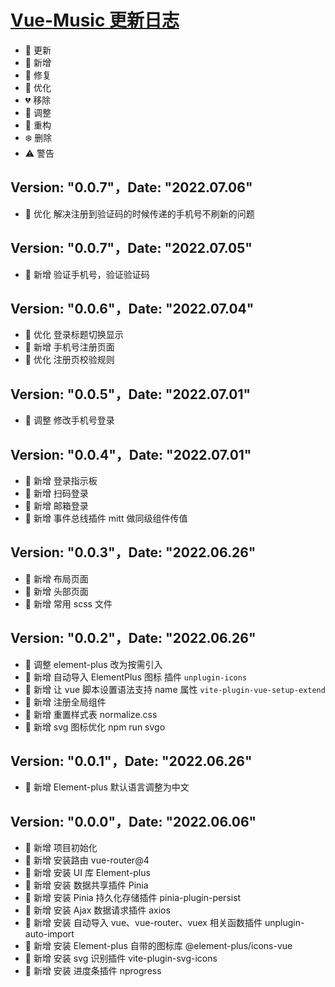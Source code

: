 <!--
 * @Description: 更新日志
 * @Date: 2022-06-06 05:16:15
 * @LastEditTime: 2022-07-06 15:48:56
-->
# <a href="https://github.com/235926/Vue-Music" target="_blank">Vue-Music 更新日志</a>
- 🌟 更新
- 🎉 新增
- 🐞 修复
- 🎯 优化
- 💔 移除
- 🚧 调整
- 🌈 重构
- ❄️ 删除
- ⚠️ 警告

## Version: "0.0.7"，Date: "2022.07.06"

- 🎯 优化 解决注册到验证码的时候传递的手机号不刷新的问题



## Version: "0.0.7"，Date: "2022.07.05"

- 🎉 新增 验证手机号，验证验证码



## Version: "0.0.6"，Date: "2022.07.04"

- 🎯 优化 登录标题切换显示
- 🎉 新增 手机号注册页面
- 🎯 优化 注册页校验规则



## Version: "0.0.5"，Date: "2022.07.01"

- 🚧 调整 修改手机号登录



## Version: "0.0.4"，Date: "2022.07.01"

- 🎉 新增 登录指示板
- 🎉 新增 扫码登录
- 🎉 新增 邮箱登录
- 🎉 新增 事件总线插件 mitt 做同级组件传值


## Version: "0.0.3"，Date: "2022.06.26"

- 🎉 新增 布局页面
- 🎉 新增 头部页面
- 🎉 新增 常用 scss 文件



## Version: "0.0.2"，Date: "2022.06.26"

- 🚧 调整 element-plus 改为按需引入
- 🎉 新增 自动导入 ElementPlus 图标 插件 `unplugin-icons`
- 🎉 新增 让 vue 脚本设置语法支持 name 属性 `vite-plugin-vue-setup-extend`
- 🎉 新增 注册全局组件
- 🎉 新增 重置样式表 normalize.css
- 🎉 新增 svg 图标优化 npm run svgo



## Version: "0.0.1"，Date: "2022.06.26"
- 🎉 新增 Element-plus 默认语言调整为中文



## Version: "0.0.0"，Date: "2022.06.06"

- 🎉 新增 项目初始化
- 🎉 新增 安装路由 vue-router@4
- 🎉 新增 安装 UI 库 Element-plus
- 🎉 新增 安装 数据共享插件 Pinia
- 🎉 新增 安装 Pinia 持久化存储插件 pinia-plugin-persist
- 🎉 新增 安装 Ajax 数据请求插件 axios
- 🎉 新增 安装 自动导入 vue、vue-router、vuex 相关函数插件 unplugin-auto-import
- 🎉 新增 安装 Element-plus 自带的图标库 @element-plus/icons-vue
- 🎉 新增 安装 svg 识别插件 vite-plugin-svg-icons
- 🎉 新增 安装 进度条插件 nprogress